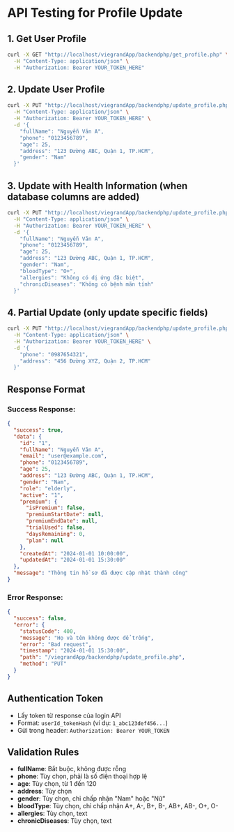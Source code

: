 # API Testing for Profile Update

## 1. Get User Profile
```bash
curl -X GET "http://localhost/viegrandApp/backendphp/get_profile.php" \
  -H "Content-Type: application/json" \
  -H "Authorization: Bearer YOUR_TOKEN_HERE"
```

## 2. Update User Profile
```bash
curl -X PUT "http://localhost/viegrandApp/backendphp/update_profile.php" \
  -H "Content-Type: application/json" \
  -H "Authorization: Bearer YOUR_TOKEN_HERE" \
  -d '{
    "fullName": "Nguyễn Văn A",
    "phone": "0123456789",
    "age": 25,
    "address": "123 Đường ABC, Quận 1, TP.HCM",
    "gender": "Nam"
  }'
```

## 3. Update with Health Information (when database columns are added)
```bash
curl -X PUT "http://localhost/viegrandApp/backendphp/update_profile.php" \
  -H "Content-Type: application/json" \
  -H "Authorization: Bearer YOUR_TOKEN_HERE" \
  -d '{
    "fullName": "Nguyễn Văn A",
    "phone": "0123456789",
    "age": 25,
    "address": "123 Đường ABC, Quận 1, TP.HCM",
    "gender": "Nam",
    "bloodType": "O+",
    "allergies": "Không có dị ứng đặc biệt",
    "chronicDiseases": "Không có bệnh mãn tính"
  }'
```

## 4. Partial Update (only update specific fields)
```bash
curl -X PUT "http://localhost/viegrandApp/backendphp/update_profile.php" \
  -H "Content-Type: application/json" \
  -H "Authorization: Bearer YOUR_TOKEN_HERE" \
  -d '{
    "phone": "0987654321",
    "address": "456 Đường XYZ, Quận 2, TP.HCM"
  }'
```

## Response Format

### Success Response:
```json
{
  "success": true,
  "data": {
    "id": "1",
    "fullName": "Nguyễn Văn A",
    "email": "user@example.com",
    "phone": "0123456789",
    "age": 25,
    "address": "123 Đường ABC, Quận 1, TP.HCM",
    "gender": "Nam",
    "role": "elderly",
    "active": "1",
    "premium": {
      "isPremium": false,
      "premiumStartDate": null,
      "premiumEndDate": null,
      "trialUsed": false,
      "daysRemaining": 0,
      "plan": null
    },
    "createdAt": "2024-01-01 10:00:00",
    "updatedAt": "2024-01-01 15:30:00"
  },
  "message": "Thông tin hồ sơ đã được cập nhật thành công"
}
```

### Error Response:
```json
{
  "success": false,
  "error": {
    "statusCode": 400,
    "message": "Họ và tên không được để trống",
    "error": "Bad request",
    "timestamp": "2024-01-01 15:30:00",
    "path": "/viegrandApp/backendphp/update_profile.php",
    "method": "PUT"
  }
}
```

## Authentication Token
- Lấy token từ response của login API
- Format: `userId_tokenHash` (ví dụ: `1_abc123def456...`)
- Gửi trong header: `Authorization: Bearer YOUR_TOKEN`

## Validation Rules
- **fullName**: Bắt buộc, không được rỗng
- **phone**: Tùy chọn, phải là số điện thoại hợp lệ
- **age**: Tùy chọn, từ 1 đến 120
- **address**: Tùy chọn
- **gender**: Tùy chọn, chỉ chấp nhận "Nam" hoặc "Nữ"
- **bloodType**: Tùy chọn, chỉ chấp nhận A+, A-, B+, B-, AB+, AB-, O+, O-
- **allergies**: Tùy chọn, text
- **chronicDiseases**: Tùy chọn, text
